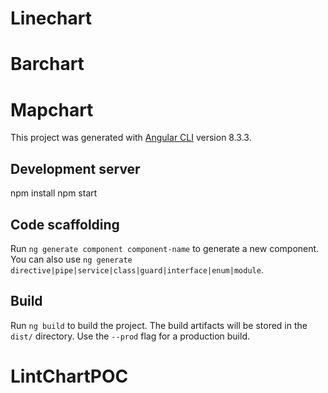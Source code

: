 # Linechart
# Barchart
# Mapchart

This project was generated with [Angular CLI](https://github.com/angular/angular-cli) version 8.3.3.

## Development server

npm install 
npm start

## Code scaffolding

Run `ng generate component component-name` to generate a new component. You can also use `ng generate directive|pipe|service|class|guard|interface|enum|module`.

## Build

Run `ng build` to build the project. The build artifacts will be stored in the `dist/` directory. Use the `--prod` flag for a production build.



# LintChartPOC
